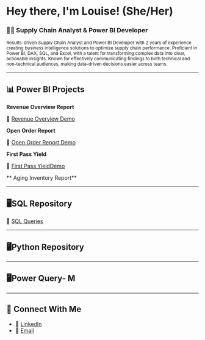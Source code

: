 # Hey there, I'm Louise! (She/Her)  
### 👩‍💻 Supply Chain Analyst & Power BI Developer  
<sub>Results-driven Supply Chain Analyst and Power BI Developer with 2 years of experience creating business intelligence solutions to optimize supply chain performance. Proficient in Power BI, DAX, SQL, and Excel, with a talent for transforming complex data into clear, actionable insights. Known for effectively communicating findings to both technical and non-technical audiences, making data-driven decisions easier across teams.</sub>

---

## 📊 Power BI Projects

**Revenue Overview Report**  

🔗 [Revenue Overview Demo](https://github.com/louisehealey/RevenueOverview/blob/main/README.md)

**Open Order Report**  

🔗 [Open Order Report Demo](https://github.com/louisehealey/OpenOrderReport/blob/main/README.md)

**First Pass Yield**

🔗 [First Pass YieldDemo]( https://github.com/louisehealey/FirstPassYield/blob/main/README.md)

** Aging Inventory Report**

---
## 🖥️SQL Repository
🔗 [SQL Queries](https://github.com/louisehealey/SQLQueries/blob/main/README.md)


---
## 🖥️Python Repository

---
## 🖥️Power Query- M

---
## 🤝 Connect With Me

- 💼 [LinkedIn](https://www.linkedin.com/in/louisehealey/)
- 📧 [Email](mailto:louisemhealey@outlook.com)
